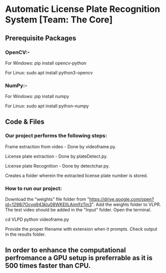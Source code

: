 # Automatic License Plate Recognition System [Team: The Core]

## Prerequisite Packages

### OpenCV:-
For Windows:
pip install opencv-python

For Linux:
sudo apt install python3-opencv

### NumPy:-
For Windows:
pip install numpy

For Linux:
sudo apt install python-numpy

## Code & Files
### Our project performs the following steps:
Frame extraction from video - Done by videoframe.py.

License plate extraction - Done by plateDetect.py. 

License plate Recognition - Done by detectchar.py.

Creates a folder wherein the extracted license plate number is stored.

### How to run our project:
Download the "weights" file folder from "https://drive.google.com/open?id=1298i7Ocyq943klu08WKEIlLAimIfzTm3".
Add the weights folder to VLPR.
The test video should be added in the "Input" folder.
Open the terminal.

cd VLPD
python videoframe.py

Provide the proper filename with extension when it prompts.
Check output in the results folder.

## In order to enhance the computational perfromance a GPU setup is preferrable as it is 500 times faster than CPU.
